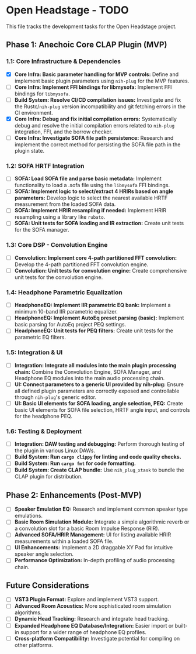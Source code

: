 # Open Headstage - TODO

This file tracks the development tasks for the Open Headstage project.

## Phase 1: Anechoic Core CLAP Plugin (MVP)

### 1.1: Core Infrastructure & Dependencies
- [x] **Core Infra: Basic parameter handling for MVP controls:** Define and implement basic plugin parameters using `nih-plug` for the MVP features.
- [ ] **Core Infra: Implement FFI bindings for libmysofa:** Implement FFI bindings for `libmysofa`.
- [ ] **Build System: Resolve CI/CD compilation issues:** Investigate and fix the Rustc/`nih-plug` version incompatibility and git fetching errors in the CI environment.
- [x] **Core Infra: Debug and fix initial compilation errors:** Systematically debug and resolve the initial compilation errors related to `nih-plug` integration, FFI, and the borrow checker.
- [ ] **Core Infra: Investigate SOFA file path persistence:** Research and implement the correct method for persisting the SOFA file path in the plugin state.

### 1.2: SOFA HRTF Integration
- [ ] **SOFA: Load SOFA file and parse basic metadata:** Implement functionality to load a .sofa file using the `libmysofa` FFI bindings.
- [ ] **SOFA: Implement logic to select/extract 4 HRIRs based on angle parameters:** Develop logic to select the nearest available HRTF measurement from the loaded SOFA data.
- [ ] **SOFA: Implement HRIR resampling if needed:** Implement HRIR resampling using a library like `rubato`.
- [ ] **SOFA: Unit tests for SOFA loading and IR extraction:** Create unit tests for the SOFA manager.

### 1.3: Core DSP - Convolution Engine
- [ ] **Convolution: Implement core 4-path partitioned FFT convolution:** Develop the 4-path partitioned FFT convolution engine.
- [ ] **Convolution: Unit tests for convolution engine:** Create comprehensive unit tests for the convolution engine.

### 1.4: Headphone Parametric Equalization
- [ ] **HeadphoneEQ: Implement IIR parametric EQ bank:** Implement a minimum 10-band IIR parametric equalizer.
- [ ] **HeadphoneEQ: Implement AutoEq preset parsing (basic):** Implement basic parsing for AutoEq project PEQ settings.
- [ ] **HeadphoneEQ: Unit tests for PEQ filters:** Create unit tests for the parametric EQ filters.

### 1.5: Integration & UI
- [ ] **Integration: Integrate all modules into the main plugin processing chain:** Combine the Convolution Engine, SOFA Manager, and Headphone EQ modules into the main audio processing chain.
- [ ] **UI: Connect parameters to a generic UI provided by nih-plug:** Ensure all defined plugin parameters are correctly exposed and controllable through `nih-plug`'s generic editor.
- [ ] **UI: Basic UI elements for SOFA loading, angle selection, PEQ:** Create basic UI elements for SOFA file selection, HRTF angle input, and controls for the headphone PEQ.

### 1.6: Testing & Deployment
- [ ] **Integration: DAW testing and debugging:** Perform thorough testing of the plugin in various Linux DAWs.
- [ ] **Build System: Run `cargo clippy` for linting and code quality checks.**
- [ ] **Build System: Run `cargo fmt` for code formatting.**
- [ ] **Build System: Create CLAP bundle:** Use `nih_plug_xtask` to bundle the CLAP plugin for distribution.

## Phase 2: Enhancements (Post-MVP)
- [ ] **Speaker Emulation EQ:** Research and implement common speaker type emulations.
- [ ] **Basic Room Simulation Module:** Integrate a simple algorithmic reverb or a convolution slot for a basic Room Impulse Response (RIR).
- [ ] **Advanced SOFA/HRIR Management:** UI for listing available HRIR measurements within a loaded SOFA file.
- [ ] **UI Enhancements:** Implement a 2D draggable XY Pad for intuitive speaker angle selection.
- [ ] **Performance Optimization:** In-depth profiling of audio processing chain.

## Future Considerations
- [ ] **VST3 Plugin Format:** Explore and implement VST3 support.
- [ ] **Advanced Room Acoustics:** More sophisticated room simulation algorithms.
- [ ] **Dynamic Head Tracking:** Research and integrate head tracking.
- [ ] **Expanded Headphone EQ Database/Integration:** Easier import or built-in support for a wider range of headphone EQ profiles.
- [ ] **Cross-platform Compatibility:** Investigate potential for compiling on other platforms.
